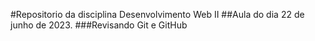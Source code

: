#Repositorio da disciplina Desenvolvimento Web II
##Aula do dia 22 de junho de 2023.
###Revisando Git e GitHub
